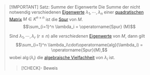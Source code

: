 > [!IMPORTANT] Satz: Summe der Eigenwerte
> Die Summe der nicht notwendig verschiedenen [Eigenwerte](Eigenwert.md) $\lambda_1,\cdots,\lambda_n$ einer [quadratischen Matrix](../Quadratische%20Matrix.md) $M\in K^{n\times n}$ ist die [Spur](../Spur.md) von $M$.
> $$\sum_{i=1}^n \lambda_i = \operatorname{Spur} (M)$$
> 
> Sind $\lambda_1,\cdots,\lambda_r$ ($r\le n$) alle *verschiedenen* [Eigenwerte](Eigenwert.md) von $M$, dann gilt
> $$\sum_{i=1}^n \lambda_i\cdot\operatorname{alg}(\lambda_i) = \operatorname{Spur}(M),$$
> wobei $\operatorname{alg}(\lambda_i)$ die [algebraische Vielfachheit](Eigenschaften%20des%20charakteristischen%20Polynoms.md) von $\lambda_i$ ist.
> > [!CHECK]- Beweis